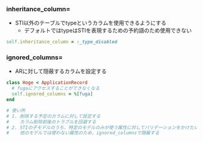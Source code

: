 ### inheritance_column=
- STI以外のテーブルでtypeというカラムを使用できるようにする
  - デフォルトではtypeはSTIを表現するための予約語のため使用できない

```ruby
self.inheritance_column = :_type_disabled
```

### ignored_columns=
- ARに対して隠蔽するカラムを設定する

```ruby
class Hoge < ApplicationRecord
  # fugaにアクセスすることができなくなる
  self.ignored_columns = %[fuga]
end

# 使い所
# 1. 削除する予定のカラムに対して設定する
#    カラム削除前後のトラブルを回避する
# 2. STIの子モデルのうち、特定のモデルのみが使う属性に対してバリデーションをかけたい
#    他のモデルでは使わない属性のため、ignored_columnsで隠蔽する
```
